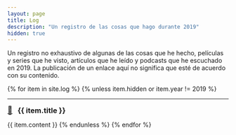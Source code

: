 ```yaml
---
layout: page
title: Log
description: "Un registro de las cosas que hago durante 2019"
hidden: true
---
```


Un registro no exhaustivo de algunas de las cosas que he hecho, películas y series que he visto, artículos que he leído y podcasts que he escuchado en 2019.
La publicación de un enlace aquí no significa que esté de acuerdo con su contenido.

{% for item in site.log %}
{% unless item.hidden or item.year != 2019 %}
  <hr/>
  <div>
    <a style="font-size:1.3em; padding-right:0.4em" href="{{item.url}}">🔗</a> 
    <h3 style="display:inline;" id="{{ item.tag }}">{{ item.title }}</h3>
  </div>

  {{ item.content }}
{% endunless %}
{% endfor %}
